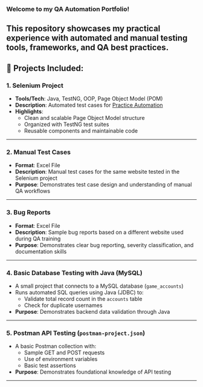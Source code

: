 ### Welcome to my QA Automation Portfolio!  
This repository showcases my practical experience with automated and manual testing tools, frameworks, and QA best practices.
---
## 📁 Projects Included:

### 1. **Selenium Project**
- **Tools/Tech**: Java, TestNG, OOP, Page Object Model (POM)
- **Description**: Automated test cases for [Practice Automation](https://practice-automation.com/)
- **Highlights**:
  - Clean and scalable Page Object Model structure
  - Organized with TestNG test suites
  - Reusable components and maintainable code
---
### 2. **Manual Test Cases**
- **Format**: Excel File
- **Description**: Manual test cases for the same website tested in the Selenium project
- **Purpose**: Demonstrates test case design and understanding of manual QA workflows
---
### 3. **Bug Reports**
- **Format**: Excel File
- **Description**: Sample bug reports based on a different website used during QA training
- **Purpose**: Demonstrates clear bug reporting, severity classification, and documentation skills
---
### 4. **Basic Database Testing with Java (MySQL)**
- A small project that connects to a MySQL database (`game_accounts`)
- Runs automated SQL queries using Java (JDBC) to:
  - Validate total record count in the `accounts` table
  - Check for duplicate usernames
- **Purpose**: Demonstrates backend data validation through Java
---
### 5. **Postman API Testing (`postman-project.json`)**
- A basic Postman collection with:
  - Sample GET and POST requests
  - Use of environment variables
  - Basic test assertions
- **Purpose**: Demonstrates foundational knowledge of API testing
---
